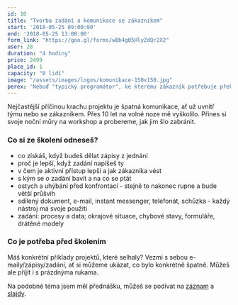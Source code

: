 ```yaml
---
id: 10
title: "Tvorba zadání a komunikace se zákazníkem"
start: '2018-05-25 09:00:00'
end: '2018-05-25 13:00:00'
form_link: "https://goo.gl/forms/wBb4g05HlyZdQr2X2"
user: 28
duration: "4 hodiny"
price: 2499
place_id: 1
capacity: "8 lidí"
image: "/assets/images/logos/komunikace-150x150.jpg"
perex: 'Nebuď "typický programátor", ke kterému zákazník potřebuje překladatele. Neboj se "typických zákazníků", kteří nejsou schopni napsat pořádné zadání. Přijď a podělím se s tebou o postupy, které mi už roky fungují.'
---
```


Nejčastější příčinou krachu projektu je špatná komunikace, ať už uvnitř týmu nebo se zákazníkem. Přes 10 let na volné noze mě vyškolilo. Přines si svoje noční můry na workshop a probereme, jak jim šlo zabránit.

### Co si ze školení odneseš?

- co získáš, když budeš dělat zápisy z jednání
- proč je lepší, když zadání napíšeš ty
- v čem je aktivní přístup lepší a jak zákazníka vést
- s kým se o zadání bavit a na co se ptát
- ostych a uhýbání před konfrontací - stejně to nakonec rupne a bude větší průšvih
- sdílený dokument, e-mail, instant messenger, telefonát, schůzka - každý nástroj má svoje použití
- zadání: procesy a data; okrajové situace, chybové stavy, formuláře, drátěné modely


### Co je potřeba před školením

Máš konkrétní příklady projektů, které selhaly? Vezmi s sebou e-maily/zápisy/zadání, ať si můžeme ukázat, co bylo konkrétně špatně.
Můžeš ale příjít i s prázdnýma rukama.

Na podobné téma jsem měl přednášku, můžeš se podívat na [záznam](https://www.youtube.com/watch?v=tDHSRE7qgrU) a
[slajdy](http://pepa.info/prednasky/co-musi-programator-umet.pdf).
